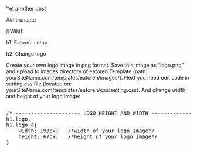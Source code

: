 Yet another post

[meta:author]: <> (Jonas Colmsjo)
[meta:title]: <> (Eatoreh-setup.md)
[meta:date]: <> (2012-01-01)
[meta:nested:key]: <> (Metadata value)

##!!truncate


[[Wiki]]

h1. Eatoreh setup




h2. Change logo


Create your own logo image in png format. Save this image as "logo.png" and upload to images directory of eatoreh Template (path: yourSiteName.com/templates/eatoreh/images/). Next you need edit code in setting.css file (located on: yourSiteName.com/templates/eatoreh/css/setting.css). And change width and height of your logo image:

<pre>			
/* --------------------- LOGO HEIGHT AND WIDTH -----------------*/
h1.logo,					
h1.logo a{
	width: 193px; 	/*width of your logo image*/
	height: 67px; 	/*height of your logo image*/
}
</pre>
